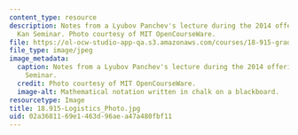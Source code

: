 ```yaml
---
content_type: resource
description: Notes from a Lyubov Panchev's lecture during the 2014 offering of the
  Kan Seminar. Photo courtesy of MIT OpenCourseWare.
file: https://ol-ocw-studio-app-qa.s3.amazonaws.com/courses/18-915-graduate-topology-seminar-kan-seminar-fall-2014/02a3681169e1463d96aea47a480fbf11_18.915-Logistics_Photo.jpg
file_type: image/jpeg
image_metadata:
  caption: Notes from a Lyubov Panchev's lecture during the 2014 offering of the Kan
    Seminar.
  credit: Photo courtesy of MIT OpenCourseWare.
  image-alt: Mathematical notation written in chalk on a blackboard.
resourcetype: Image
title: 18.915-Logistics_Photo.jpg
uid: 02a36811-69e1-463d-96ae-a47a480fbf11
---
```

